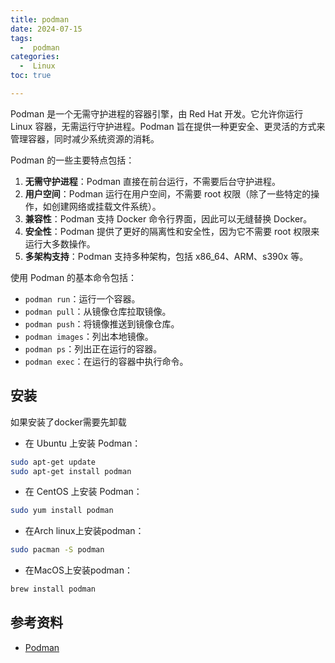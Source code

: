 ```yaml
---
title: podman
date: 2024-07-15
tags:
  -  podman
categories:
  -  Linux
toc: true

---
```


Podman 是一个无需守护进程的容器引擎，由 Red Hat 开发。它允许你运行 Linux 容器，无需运行守护进程。Podman 旨在提供一种更安全、更灵活的方式来管理容器，同时减少系统资源的消耗。

Podman 的一些主要特点包括：
1. **无需守护进程**：Podman 直接在前台运行，不需要后台守护进程。
2. **用户空间**：Podman 运行在用户空间，不需要 root 权限（除了一些特定的操作，如创建网络或挂载文件系统）。
3. **兼容性**：Podman 支持 Docker 命令行界面，因此可以无缝替换 Docker。
4. **安全性**：Podman 提供了更好的隔离性和安全性，因为它不需要 root 权限来运行大多数操作。
5. **多架构支持**：Podman 支持多种架构，包括 x86_64、ARM、s390x 等。

使用 Podman 的基本命令包括：
- `podman run`：运行一个容器。
- `podman pull`：从镜像仓库拉取镜像。
- `podman push`：将镜像推送到镜像仓库。
- `podman images`：列出本地镜像。
- `podman ps`：列出正在运行的容器。
- `podman exec`：在运行的容器中执行命令。

<!-- more -->

## 安装

如果安装了docker需要先卸载

- 在 Ubuntu 上安装 Podman：
```bash
sudo apt-get update
sudo apt-get install podman
```
- 在 CentOS 上安装 Podman：
```bash
sudo yum install podman
```
- 在Arch linux上安装podman：
```bash
sudo pacman -S podman
```

- 在MacOS上安装podman：
```bash
brew install podman
```

## 参考资料

- [Podman](https://podman.io/)

